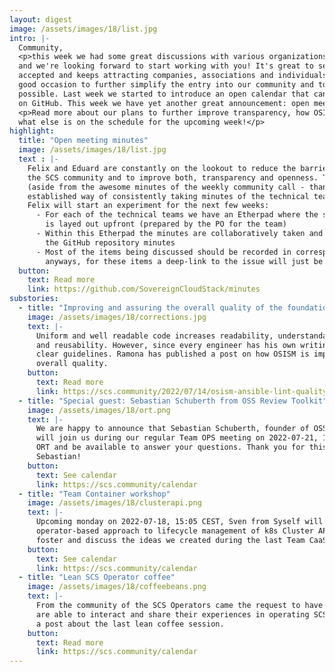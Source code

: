 ```yaml
---
layout: digest
image: /assets/images/18/list.jpg
intro: |-
  Community,
  <p>this week we had some great discussions with various organizations interested in our community
  and we're looking forward to start working with you! It's great to see how our joint mission is
  accepted and keeps attracting companies, associations and individuals alike. This is also a very
  good occasion to further simplify the entry into our community and to keep the hurdles as low as
  possible. Last week we started to introduce an open calendar that can be collaboratively maintained
  on GitHub. This week we have yet another great announcement: open meeting minutes!</p>
  <p>Read more about our plans to further improve transparency, how OSISM is assuring code quality and
  what else is on the schedule for the upcoming week!</p>
highlight:
  title: "Open meeting minutes"
  image: /assets/images/18/list.jpg
  text : |-
    Felix and Eduard are constantly on the lookout to reduce the barrier of interaction within
    the SCS community and to improve both, transparency and openness. Thus far we did not have
    (aside from the awesome minutes of the weekly community call - thanks Jonas) any real
    established way of consistently taking minutes of the technical team calls. As such,
    Felix will start an experiment for the next few weeks:
      - For each of the technical teams we have an Etherpad where the structure of the meeting
        is layed out upfront (prepared by the PO for the team)
      - Within this Etherpad the minutes are collaboratively taken and afterwards persisted into
        the GitHub repository minutes
      - Most of the items being discussed should be recorded in corresponding GitHub issues
        anyways, for these items a deep-link to the issue will just be added to the Etherpad
  button:
    text: Read more
    link: https://github.com/SovereignCloudStack/minutes
substories:
  - title: "Improving and assuring the overall quality of the foundation of SCS"
    image: /assets/images/18/corrections.jpg
    text: |-
      Uniform and well readable code increases readability, understandability, security, quality
      and reusability. However, since every engineer has his own writing style and there are no
      clear guidelines. Ramona has published a post on how OSISM is improving and assuring their
      overall quality. 
    button:
      text: Read more
      link: https://scs.community/2022/07/14/osism-ansible-lint-quality/
  - title: "Special guest: Sebastian Schuberth from OSS Review Toolkit"
    image: /assets/images/18/ort.png
    text: |-
      We are happy to announce that Sebastian Schuberth, founder of OSS Review Toolkit (ORT),
      will join us during our regular Team OPS meeting on 2022-07-21, 10:05 CEST to present
      ORT and be available to answer your questions. Thank you for this great opportunity,
      Sebastian!
    button:
      text: See calendar
      link: https://scs.community/calendar
  - title: "Team Container workshop"
    image: /assets/images/18/clusterapi.png
    text: |-
      Upcoming monday on 2022-07-18, 15:05 CEST, Sven from Syself will present an idea on a
      operator-based approach to lifecycle management of k8s Cluster API. Join us to further
      foster and discuss the ideas we created during the last Team CaaS sessions.
    button:
      text: See calendar
      link: https://scs.community/calendar
  - title: "Lean SCS Operator coffee"
    image: /assets/images/18/coffeebeans.png
    text: |-
      From the community of the SCS Operators came the request to have a format where the operators
      are able to interact and share their experiences in operating SCS environments. Felix published
      a post about the last lean coffee session.
    button:
      text: Read more
      link: https://scs.community/calendar
---
```


